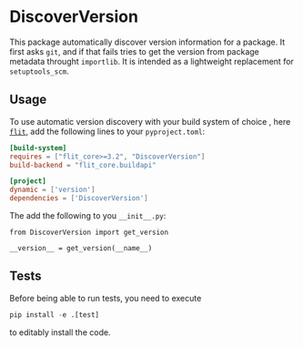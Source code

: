 # DiscoverVersion

This package automatically discover version information for a package. It
first asks `git`, and if that fails tries to get the version from package
metadata throught `importlib`. It is intended as a lightweight replacement for
`setuptools_scm`.

## Usage

To use automatic version discovery with your build system of choice
, here [`flit`](https://flit.pypa.io/), add the following lines to your
`pyproject.toml`:

```toml
[build-system]
requires = ["flit_core>=3.2", "DiscoverVersion"]
build-backend = "flit_core.buildapi"

[project]
dynamic = ['version']
dependencies = ['DiscoverVersion']
```

The add the following to you `__init__.py`:

```python3
from DiscoverVersion import get_version

__version__ = get_version(__name__)
```

## Tests

Before being able to run tests, you need to execute
```python
pip install -e .[test] 
```
to editably install the code.